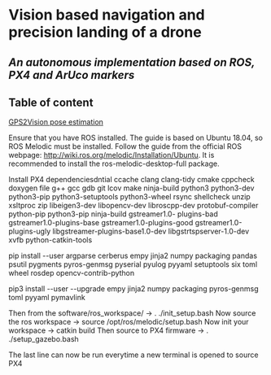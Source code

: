# Vision based navigation and precision landing of a drone
## _An autonomous implementation based on ROS, PX4 and ArUco markers_

<!--
<p align="center">
  <img alt="Light" src="master_report/Figures/px4_autopilot_logo.png" width="20%">
&nbsp; &nbsp; &nbsp; &nbsp; &nbsp; 
  <img alt="Dark" src="master_report/Figures/opencv_logo.png" width="10%">
  &nbsp; &nbsp; &nbsp; &nbsp; &nbsp; 
  <img alt="Dark" src="master_report/Figures/ros_gazebo_logo.png" width="30%">
</p>
-->

## Table of content

[GPS2Vision pose estimation](https://github.com/Kenil16/master_project/tree/master/test_videos/testOne)

Ensure that you have ROS installed. The guide is based on Ubuntu 18.04, so ROS Melodic must be installed. 
Follow the guide from the official ROS webpage: http://wiki.ros.org/melodic/Installation/Ubuntu. 
It is recommended to install the ros-melodic-desktop-full package.

Install PX4 dependenciesdntial ccache clang clang-tidy cmake
cppcheck doxygen file g++ gcc gdb git lcov make ninja-build python3
python3-dev python3-pip python3-setuptools python3-wheel rsync
shellcheck unzip xsltproc zip libeigen3-dev libopencv-dev libroscpp-dev
protobuf-compiler python-pip python3-pip ninja-build gstreamer1.0-
plugins-bad gstreamer1.0-plugins-base gstreamer1.0-plugins-good
gstreamer1.0-plugins-ugly libgstreamer-plugins-base1.0-dev
libgstrtspserver-1.0-dev xvfb python-catkin-tools

pip install --user argparse cerberus empy jinja2 numpy packaging pandas
psutil pygments pyros-genmsg pyserial pyulog pyyaml setuptools six toml
wheel rosdep opencv-contrib-python

pip3 install --user --upgrade empy jinja2 numpy packaging pyros-genmsg toml
pyyaml pymavlink

Then from the software/ros_workspace/ -> . ./init_setup.bash
Now source the ros workspace -> source /opt/ros/melodic/setup.bash
Now init your workspace -> catkin build
Then source to PX4 firmware -> . ./setup_gazebo.bash

The last line can now be run everytime a new terminal is opened to source PX4
